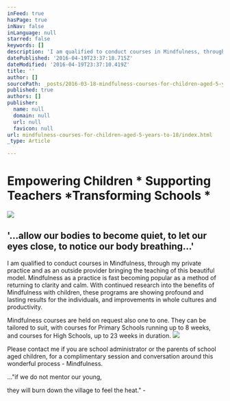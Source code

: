```yaml
---
inFeed: true
hasPage: true
inNav: false
inLanguage: null
starred: false
keywords: []
description: 'I am qualified to conduct courses in Mindfulness, through my private practice and as an outside provider bringing the teaching of this beautiful model. Mindfulness as a practice is fast becoming popular as a method of returning to clarity and calm. With continued research into the benefits of Mindfulness with children, these programs are showing profound and lasting results for the individuals, and improvements in whole cultures and productivity.'
datePublished: '2016-04-19T23:37:18.715Z'
dateModified: '2016-04-19T23:37:10.419Z'
title: ''
author: []
sourcePath: _posts/2016-03-18-mindfulness-courses-for-children-aged-5-years-to-18.md
published: true
authors: []
publisher:
  name: null
  domain: null
  url: null
  favicon: null
url: mindfulness-courses-for-children-aged-5-years-to-18/index.html
_type: Article

---
```

# Empowering Children \* Supporting Teachers \*Transforming Schools \*
![](https://the-grid-user-content.s3-us-west-2.amazonaws.com/6ce10327-aeeb-4dcd-9990-3a3a22b25403.jpg)

## '...allow our bodies to become quiet, to let our eyes close, to notice our body breathing...'

I am qualified to conduct courses in Mindfulness, through my private practice and as an outside provider bringing the teaching of this beautiful model. Mindfulness as a practice is fast becoming popular as a method of returning to clarity and calm. With continued research into the benefits of Mindfulness with children, these programs are showing profound and lasting results for the individuals, and improvements in whole cultures and productivity.

Mindfulness courses are held on request also one to one. They can be tailored to suit, with courses for Primary Schools running up to 8 weeks, and courses for High Schools, up to 23 weeks in duration. ![](https://the-grid-user-content.s3-us-west-2.amazonaws.com/d43f1319-ff05-46de-b270-bf6c6bb73eeb.jpg)

Please contact me if you are school administrator or the parents of school aged children, for a complimentary session and conversation around this wonderful process - Mindfulness.

..."if we do not mentor our young, 

they will burn down the village to feel the heat." -